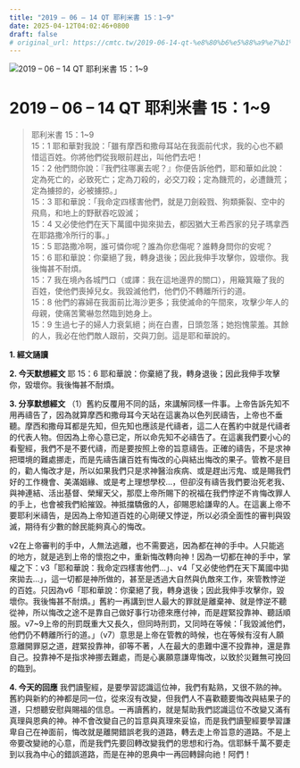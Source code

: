 ```yaml
---
title: "2019 – 06 – 14 QT 耶利米書 15：1~9"
date: 2025-04-12T04:02:46+0800
draft: false
# original_url: https://cmtc.tw/2019-06-14-qt-%e8%80%b6%e5%88%a9%e7%b1%b3%e6%9b%b8-15%ef%bc%9a19
---
```


![2019 – 06 – 14 QT 耶利米書 15：1\~9](/images/qt.jpg   "2019 – 06 – 14 QT 耶利米書 15：1\~9")

# 2019 – 06 – 14 QT 耶利米書 15：1\~9

> 耶利米書 15：1\~9  
> 15：1 耶和華對我說：「雖有摩西和撒母耳站在我面前代求，我的心也不顧惜這百姓。你將他們從我眼前趕出，叫他們去吧！  
> 15：2 他們問你說：『我們往哪裏去呢？』你便告訴他們，耶和華如此說：定為死亡的，必致死亡；定為刀殺的，必交刀殺；定為饑荒的，必遭饑荒；定為擄掠的，必被擄掠。」  
> 15：3 耶和華說：「我命定四樣害他們，就是刀劍殺戮、狗類撕裂、空中的飛鳥，和地上的野獸吞吃毀滅；  
> 15：4 又必使他們在天下萬國中拋來拋去，都因猶大王希西家的兒子瑪拿西在耶路撒冷所行的事。」  
> 15：5 耶路撒冷啊，誰可憐你呢？誰為你悲傷呢？誰轉身問你的安呢？  
> 15：6 耶和華說：你棄絕了我，轉身退後；因此我伸手攻擊你，毀壞你。我後悔甚不耐煩。  
> 15：7 我在境內各城門口（或譯：我在這地邊界的關口），用簸箕簸了我的百姓，使他們喪掉兒女。我毀滅他們，他們仍不轉離所行的道。  
> 15：8 他們的寡婦在我面前比海沙更多；我使滅命的午間來，攻擊少年人的母親，使痛苦驚嚇忽然臨到她身上。  
> 15：9 生過七子的婦人力衰氣絕；尚在白晝，日頭忽落；她抱愧蒙羞。其餘的人，我必在他們敵人跟前，交與刀劍。這是耶和華說的。

**1. 經文誦讀**

**2.  今天默想經文**
耶 15：6 耶和華說：你棄絕了我，轉身退後；因此我伸手攻擊你，毀壞你。我後悔甚不耐煩。

**3. 分享默想經文**
（1）舊約反覆用不同的話，來講解同樣一件事。上帝告訴先知不用再禱告了，因為就算摩西和撒母耳今天站在這裏為以色列民禱告，上帝也不垂聽。摩西和撒母耳都是先知，但先知也應該是代禱者，這二人在舊約中就是代禱者的代表人物。但因為上帝心意已定，所以命先知不必禱告了。在這裏我們要小心的看聖經，我們不是不要代禱，而是要按照上帝的旨意禱告。正確的禱告，不是求神把環境的難處挪走，而是先禱告讓百姓有悔改的心與結出悔改的果子。管教不是目的，勸人悔改才是，所以如果我們只是求神醫治疾病、或是趕出污鬼、或是賜我們好的工作機會、美滿姻緣、或是考上理想學校…，但卻沒有禱告我們要治死老我、與神連結、活出基督、榮耀天父，那麼上帝所賜下的祝福在我們悖逆不肯悔改罪人的手上，也會被我們給摧毀。神抵擋驕傲的人，卻賜恩給謙卑的人。在這裏上帝不要耶利米禱告，是因為上帝知道百姓的心剛硬又悖逆，所以必須全面性的審判與毀滅，期待有少數的餘民能夠真心的悔改。

v2在上帝審判的手中，人無法逃離，也不需要逃，因為都在神的手中。人只能逃的地方，就是逃到上帝的懷抱之中，重新悔改轉向神！因為一切都在神的手中，掌權之下：v3「耶和華說：我命定四樣害他們…」、v4「又必使他們在天下萬國中拋來拋去…」，這一切都是神所做的，甚至是透過大自然與仇敵來工作，來管教悖逆的百姓。只因為v6「耶和華說：你棄絕了我，轉身退後；因此我伸手攻擊你，毀壞你。我後悔甚不耐煩。」舊約一再講到世人最大的罪就是離棄神、就是悖逆不聽從神，所以悔改之途不是靠自己做好事行功德來應付神，而是趕緊投靠神、聽話順服。v7\~9上帝的刑罰既重大又長久，但同時刑罰，又同時在等候：「我毀滅他們，他們仍不轉離所行的道。」（v7）意思是上帝在管教的時候，也在等候有沒有人願意離開罪惡之道，趕緊投靠神，卻等不著，人在最大的患難中還不投靠神，還是靠自己。投靠神不是指求神挪去難處，而是心裏願意謙卑悔改，以致於災難無可挽回的臨到。

**4. 今天的回應**
我們讀聖經，是要學習認識這位神，我們有點熟，又很不熟的神。舊約與新約的神都是同一位，從來沒有改變，但我們人不喜歡聽要悔改與結果子的道，只想聽安慰與賜福的信息。一再讀舊約，就是幫助我們認識這位不改變又滿有真理與恩典的神。神不會改變自己的旨意與真理來妥協，而是我們讀聖經要學習謙卑自己在神面前，悔改就是離開錯誤老我的道路，轉去走上帝旨意的道路。不是上帝要改變祂的心意，而是我們先要回轉改變我們的思想和行為。信耶穌千萬不要走到以我為中心的錯誤道路，而是在神的恩典中一再回轉歸向祂！阿們！
